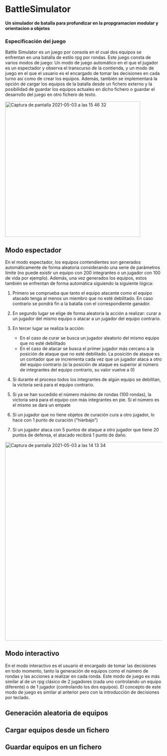 BattleSimulator 
===

**Un simulador de batalla para profundizar en la propgramacion modular y orientacion a objetos**

### Especificación del juego 

Battle Simulator es un juego por consola en el cual dos equipos se enfrentan en una batalla de estilo rpg por rondas. Este juego consta de varios modos de juego: Un modo de juego automático en el que el jugador es un espectador y observa el transcurso de la contienda, y un modo de juego en el que el usuario es el encargado de tomar las decisiones en cada turno así como de crear los equipos. Además, también se implementará la opción de cargar los equipos de la batalla desde un fichero externo y la posibilidad de guardar los equipos actuales en dicho fichero o guardar el desarrollo del juego en otro fichero de texto.

<img width="434" alt="Captura de pantalla 2021-05-03 a las 15 46 32" src="https://user-images.githubusercontent.com/44586947/116884213-c512a400-ac26-11eb-992c-3694f85baed0.png">

**Modo espectador**
---
En el modo espectador, los equipos contendientes son generados automáticamente de forma aleatoria considerando una serie de parámetros límite (no puede existir un equipo con 200 integrantes o un jugador con 100 de vida por ejemplo). Además, una vez generados los equipos, estos también se enfrentan de forma automática siguiendo la siguiente lógica:

1. Primero se comprueba que tanto el equipo atacante como el equipo atacado tenga al menos un miembro que no esté debilitado. En caso contrario se pondrá fin a la batalla con el correspondiente ganador.
2. En segundo lugar se elige de forma aleatoria la acción a realizar: curar a un jugador del mismo equipo o atacar a un jugador del equipo contrario.
3. En tercer lugar se realiza la acción:
    - En el caso de curar se busca un jugador aleatorio del mismo equipo que no esté debilitado
    - En el caso de atacar se busca el primer jugador más cercano a la posición de ataque que no esté debilitado. La posición de ataque es un contador que se incrementa cada vez que un jugador ataca a otro del equipo contrario (si la posición de ataque es superior al número de integrantes del equipo contrario, su valor vuelve a 0)
  
4. Si durante el proceso todos los integrantes de algún equipo se debilitan, la victoria será para el equipo contrario.
5. Si ya se han sucedido el número máximo de rondas (100 rondas), la victoria será para el equipo con más integrantes en pie. Si el número es el mismo se dará un empate
6. Si un jugador que no tiene objetos de curación cura a otro jugador, lo hace con 1 punto de curación (“hierbajo”)
7. Si un jugador ataca con 5 puntos de ataque a otro jugador que tiene 20 puntos de defensa, el atacado recibirá 1 punto de daño.

<img width="636" alt="Captura de pantalla 2021-05-03 a las 14 13 34" src="https://user-images.githubusercontent.com/44586947/116874527-c1c4eb80-ac19-11eb-98da-a9bbddefd9c9.png">

**Modo interactivo**
---
En el modo interactivo es el usuario el encargado de tomar las decisiones en todo momento, tanto la generación de equipos como el número de rondas y las acciones a realizar en cada ronda. Este modo de juego es más similar al de un rpg clásico de 2 jugadores (cada uno controlando un equipo diferente) o de 1 jugador (controlando los dos equipos). El concepto de este modo de juego es similar al anterior pero con la introducción de decisiones por teclado.


**Generación aleatoria de equipos**
---

**Cargar equipos desde un fichero**
---

**Guardar equipos en un fichero**
---
